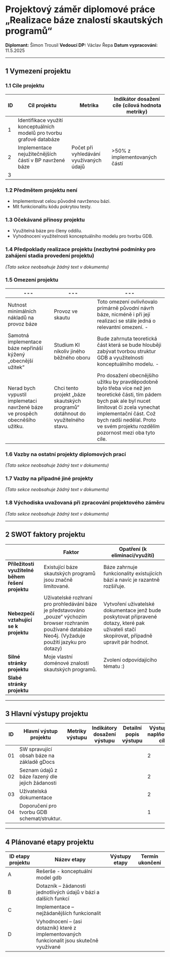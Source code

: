 # Projektový záměr diplomové práce „Realizace báze znalostí skautských programů“

**Diplomant:** Šimon Trousil
**Vedoucí DP:** Václav Řepa
**Datum vypracování:** 11.5.2025

---

## 1 Vymezení projektu

### 1.1 Cíle projektu

| ID | Cíl projektu                                             | Metrika                                  | Indikátor dosažení cíle (cílová hodnota metriky) |
|----|----------------------------------------------------------|------------------------------------------|----------------------------------------------------|
| 1  | Identifikace využití konceptuálních modelů pro tvorbu grafové databáze |                                          |                                                    |
| 2  | Implementace nejužitečnějších částí v BP navržené báze     | Počet při vyhledávání využívaných údajů | >50% z implementovaných částí                      |
| 3  |                                                          |                                          |                                                    |

### 1.2 Předmětem projektu není

- Implementovat celou původně navrženou bázi.
- Mít funkcionalitu kódu pokrytou testy.

### 1.3 Očekávané přínosy projektu

- Využitelná báze pro členy oddílu.
- Vyhodnocení využitelnosti konceptuálního modelu pro tvorbu GDB.

### 1.4 Předpoklady realizace projektu (nezbytné podmínky pro zahájení stadia provedení projektu)

*(Tato sekce neobsahuje žádný text v dokumentu)*

### 1.5 Omezení projektu

|---|---|---|
|-------|------|------- |
| Nutnost minimálních nákladů na provoz báze    | Provoz ve skautu   | Toto omezení ovlivňovalo primárně původní návrh báze, nicméně i při její realizaci se stále jedná o relevantní omezení.                                                                                                                                                                                                                                                                                                                                                                                                                                                                                                                                                                                                                                                                                                                                                                                                                                                                                                                                                                                                                                                                                                                                                                                                                                                                                                                                                                                                                                                                                                                                                                                                                                                                                                                                                                                                                                                                                                                                                                                                                                                                                                                                                                                                                                                                                                                                                                                                                                                                                                                                                                                                                                                                                                                                                                                                                                                                                                                                                                                                                                                                                                                                                                                                                                                                                                                                                                                                                                                                                                                                                                                                                                                                                                                                                                                                                                                                                                                                                                                                                                                                                                                                                                                                                                                                                                                                                                                                                                                                                                                                                                                                                                                                                                                                                                                                                                                                                                                                                                                                                                                                                                                                                                                                                                                                                                                                                                                                                                                                                                                                                                                                                                                                                                                                                                                                                                                                                                                                                                                                                                                                                                                                                                                                                                                                                                                                                                                                                                                                                                                                                                                                                                                                                                                                                                                                                                                                                                                                                                                                                                                                                                                                                                                                                                                                                                                                                                                                                                                                                                                                                                                                                                                                                                                                                                                                                                                                                                                                                                                                                                                                                                                                                                                                                                                                                                                                                                                                                                                                                                                                                                                                                                                    - |
| Samotná implementace báze nepřináší kýžený „obecnější užitek“                 | Studium KI nikoliv jiného běžného oboru             | Bude zahrnuta teoretická část která se bude hlouběji zabývat tvorbou struktur GDB a využitelnosti konceptuálního modelu.                                                                                                                                                                                                                                                                                                                                                                                                                                                                                                                                                                                                                                                                                                                                                                                                                                                                                                                                                                                                                                                                                                                                                                                                                                                                                                                                                                                                                                                                                                                                                                                                                                                                                                                                                                                                                                                                                                                                                                                                                                                                                                                                                                                                                                                                                                                                                                                                                                                                                                                                                                                                                                                                                                                                                                                                                                                                                                                                                                                                                                                                                                                                                                                                                                                                                                                                                                                                                                                                                                                                                                                                                                                                                                                                                                                                                                                                                                                                                                                                                                                                                                                                                                                                                                                                                                                                                                                                                                                                                                                                                                                                                                                                                                                                                                                                                                                                                                                                                                                                                                                                                                                                                                                                                                                                                                                                                                                                                                                                                                                                                                                                                                                                                                                                                                                                                                                                                                                                                                                                                                                                                                                                                                                                                                                                                                                                                                                                                                                                                                                                                                                                                                                                                                                                                                                                                                                                                                                                                                                                                                                                                                                                                                                                                                                                                                                                                                                                                                                                                                                                                                                                                                                                                                                                                                                                                                                                                                                                                                                                                                                                                                                                                                                                                                                                                                                                                                                                                                                                                                                                                                                                                                                                                                                                                                                                                                                                                                                                                                                                                                                                                                                                                                                                                                                                                                                                                                                                                                                                                                                                                                                                                                                                                                                                                                                                                                                                                                                                                                                                                                                                                                                                                                                                                                                                                                                                                                                                                                                                                                                                                                                                                                                                                                                                                                                                                                                                                                                                                                                                                                                                                                                                                                                                                                                                                                                                                                                                                                                                                                                                                                                                                                                                                                                                                                                                                                                                                                                                                                                                                                                                                                                                                                                                                                                                                                                                                                                                                                                                                                                                                                                                                                                                                                                                                                                                                                                                                                                                                                                                                                                                                                                                                                                                                                                                                                                                                                                                                                                                                                                                                                                                                                                                                                                                                                                                                                                                                                                                                                                                                                                                                                                                                                                                                                                                                                                                                                                                                                                                                                                                                                                                                                                                                                                                                                                                                                                                                                                                                                                                                                                                                                                                                                                                                                                                                                                                                                                                                                                                                                                                                                                                                                                                                                                                                                                                                                                                                                                                                                                                                                                                              - |
| Nerad bych vypustil implemetaci navržené báze ve prospěch obecněšího užitku. | Chci tento projekt „báze skautských programů“ dotáhnout do využitelného stavu. | Pro dosažení obecnějšího užitku by pravděpodobně bylo třeba více než jen teoretické části, tím pádem bych pak ale byl nucet limitovat či zcela vynechat implementační část. Což bych radši nedělal. Proto ve svém projektu rozdělím pozornost mezi oba tyto cíle. |

### 1.6 Vazby na ostatní projekty diplomových prací

*(Tato sekce neobsahuje žádný text v dokumentu)*

### 1.7 Vazby na případné jiné projekty

*(Tato sekce neobsahuje žádný text v dokumentu)*

### 1.8 Východiska uvažovaná při zpracování projektového záměru

*(Tato sekce neobsahuje žádný text v dokumentu)*

---

## 2 SWOT faktory projektu

|                                                  | Faktor                                                                                                                            | Opatření (k eliminaci/využití)                                                                                                                            |
|--------------------------------------------------|-----------------------------------------------------------------------------------------------------------------------------------|-----------------------------------------------------------------------------------------------------------------------------------------------------------|
| **Příležitosti využitelné během řešení projektu** | Existující báze skautských programů jsou značně limitované.                                                                      | Báze zahrnuje funkcionality existujících bází a navíc je razantně rozšiřuje.                                                                              |
| **Nebezpečí vztahující se k projektu**           | Uživatelské rozhraní pro prohledávání báze je představováno „pouze“ výchozím browser rozhraním používané databáze Neo4j. (Vyžaduje použití jazyku pro dotazy) | Vytvoření uživatelské dokumentace jenž bude poskytovat připravené dotazy, které pak uživateli stačí skopírovat, případně upravit pár hodnot. |
| **Silné stránky projektu**                       | Moje vlastní doménové znalosti skautských programů.                                                                               | Zvolení odpovídajícího tématu :)                                                                                                                          |
| **Slabé stránky projektu**                       |                                                                                                                                   |                                                                                                                                                           |

---

## 3 Hlavní výstupy projektu

| ID | Hlavní výstup projektu                  | Metriky výstupu | Indikátory dosažení výstupu | Detailní popis výstupu | Výstupem naplňovaný cíl |
|----|-----------------------------------------|-----------------|-----------------------------|------------------------|-------------------------|
| 01 | SW spravující obsah báze na základě gDocs |                 |                             |                        | 2                       |
| 02 | Seznam údajů z báze řazený dle jejich žádanosti |                 |                             |                        | 2                       |
| 03 | Uživatelská dokumentace                 |                 |                             |                        | 2                       |
| 04 | Doporučení pro tvorbu GDB schemat/struktur. |                 |                             |                        | 1                       |

---

## 4 Plánované etapy projektu

| ID etapy projektu | Název etapy                                               | Výstupy etapy | Termín ukončení |
|-------------------|-----------------------------------------------------------|---------------|-----------------|
| A                 | Rešerše - konceptuální model gdb                          |               |                 |
| B                 | Dotazník – žádanosti jednotlivých údajů v bázi a dalších funkcí |               |                 |
| C                 | Implementace – nejžádanějších funkcionalit                |               |                 |
| D                 | Vyhodnocení – (asi dotazník) které z implementovaných funkcionalit jsou skutečně využívané |               |                 |
